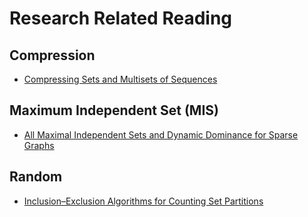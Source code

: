 # Research Related Reading

## Compression
 - [Compressing Sets and Multisets of Sequences](http://arxiv.org/pdf/1401.6410.pdf)

## Maximum Independent Set (MIS)
 - [All Maximal Independent Sets and Dynamic Dominance for Sparse Graphs](http://arxiv.org/pdf/cs/0407036v1.pdf)

## Random
 - [Inclusion–Exclusion Algorithms for Counting Set Partitions](http://citeseerx.ist.psu.edu/viewdoc/download?doi=10.1.1.98.1018&rep=rep1&type=pdf)
